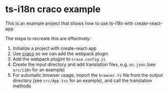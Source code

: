 # ts-i18n craco example

This is an example project that shows how to use ts-i18n with create-react-app

The steps to recreate this are effectively:

1. Initialize a project with create-react-app
2. Use [craco](https://github.com/gsoft-inc/craco) so we can add the webpack plugin
3. Add the webpack plugint to `craco.config.js`
4. Create the input directory and add translation files, e.g. `en.json` (see `src/i18n` for an example)
5. For automatic browser usage, import the `browser.ts` file from the output directory (see `src/App.tsx` for an example), and call the translation methods
